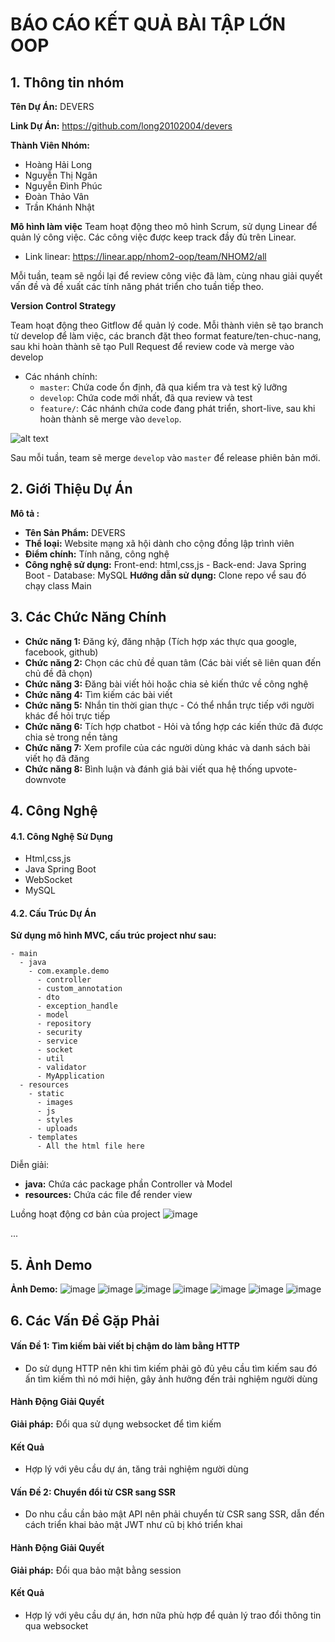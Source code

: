 # BÁO CÁO KẾT QUẢ BÀI TẬP LỚN OOP
## 1. Thông tin nhóm
**Tên Dự Án:** DEVERS

**Link Dự Án:** https://github.com/long20102004/devers

**Thành Viên Nhóm:**
- Hoàng Hải Long
- Nguyễn Thị Ngân
- Nguyễn Đình Phúc 
- Đoàn Thảo Vân
- Trần Khánh Nhật

**Mô hình làm việc**
Team hoạt động theo mô hình Scrum, sử dụng Linear để quản lý công việc. Các công việc được keep track đầy đủ trên Linear.

- Link linear: https://linear.app/nhom2-oop/team/NHOM2/all

Mỗi tuần, team sẽ ngồi lại để review công việc đã làm, cùng nhau giải quyết vấn đề và đề xuất các tính năng phát triển cho tuần tiếp theo.

**Version Control Strategy**

Team hoạt động theo Gitflow để quản lý code. Mỗi thành viên sẽ tạo branch từ develop để làm việc, các branch đặt theo format feature/ten-chuc-nang, sau khi hoàn thành sẽ tạo Pull Request để review code và merge vào develop

- Các nhánh chính:
  + `master`: Chứa code ổn định, đã qua kiểm tra và test kỹ lưỡng
  + `develop`: Chứa code mới nhất, đã qua review và test
  + `feature/`: Các nhánh chứa code đang phát triển, short-live, sau khi hoàn thành sẽ merge vào `develop`.
  
![alt text](image.png)

Sau mỗi tuần, team sẽ merge `develop` vào `master` để release phiên bản mới.

## 2. Giới Thiệu Dự Án
**Mô tả :** 
 - **Tên Sản Phẩm:** DEVERS
- **Thể loại:** Website mạng xã hội dành cho cộng đồng lập trình viên
- **Điểm chính:** Tính năng, công nghệ
- **Công nghệ sử dụng:** Front-end: html,css,js - Back-end: Java Spring Boot - Database: MySQL
**Hướng dẫn sử dụng:** Clone repo vể sau đó chạy class Main
## 3. Các Chức Năng Chính

- **Chức năng 1:** Đăng ký, đăng nhập (Tích hợp xác thực qua google, facebook, github)
- **Chức năng 2:** Chọn các chủ đề quan tâm (Các bài viết sẽ liên quan đến chủ đề đã chọn)
- **Chức năng 3:** Đăng bài viết hỏi hoặc chia sẻ kiến thức về công nghệ
- **Chức năng 4:** Tìm kiếm các bài viết
- **Chức năng 5:** Nhắn tin thời gian thực - Có thể nhắn trực tiếp với người khác để hỏi trực tiếp
- **Chức năng 6:** Tích hợp chatbot - Hỏi và tổng hợp các kiến thức đã được chia sẻ trong nền tảng
- **Chức năng 7:** Xem profile của các người dùng khác và danh sách bài viết họ đã đăng
- **Chức năng 8:** Bình luận và đánh giá bài viết qua hệ thống upvote-downvote
## 4. Công Nghệ
#### 4.1. Công Nghệ Sử Dụng
- Html,css,js
- Java Spring Boot
- WebSocket
- MySQL
#### 4.2. Cấu Trúc Dự Án
**Sử dụng mô hình MVC, cấu trúc project như sau:** 
```
- main
  - java
    - com.example.demo
      - controller
      - custom_annotation
      - dto
      - exception_handle
      - model
      - repository
      - security
      - service
      - socket
      - util
      - validator
      - MyApplication
  - resources
    - static
      - images
      - js
      - styles
      - uploads
    - templates
      - All the html file here
```

Diễn giải:

- **java:** Chứa các package phần Controller và Model
- **resources:** Chứa các file để render view

Luồng hoạt động cơ bản của project
![image](https://github.com/user-attachments/assets/07ff1090-8a18-4141-93d1-d93eb02d1327)

...

## 5. Ảnh Demo

**Ảnh Demo:**
![image](https://github.com/user-attachments/assets/67b67d72-7359-4b5d-b299-975b46993aed)
![image](https://github.com/user-attachments/assets/92fcfc00-a41c-48bf-b19d-9482b13953b8)
![image](https://github.com/user-attachments/assets/2b52b9ca-915f-41a1-9b54-77da724f3726)
![image](https://github.com/user-attachments/assets/b7897cc3-a487-4370-a6e5-f91c49e164be)
![image](https://github.com/user-attachments/assets/3e5450a9-0182-47b8-89e5-c9987ed9fe6a)
![image](https://github.com/user-attachments/assets/c37457f7-b50d-4d17-b1df-51a0e46e1357)
![image](https://github.com/user-attachments/assets/0db5e70d-5e37-49df-8632-1aaa0b3046bb)


## 6. Các Vấn Đề Gặp Phải

#### Vấn Đề 1: Tìm kiếm bài viết bị chậm do làm bằng HTTP
- Do sử dụng HTTP nên khi tìm kiếm phải gõ đủ yêu cầu tìm kiếm sau đó ấn tìm kiếm thì nó mới hiện, gây ảnh hưởng đến trải nghiệm người dùng

#### Hành Động Giải Quyết 
**Giải pháp:** Đổi qua sử dụng websocket để tìm kiếm

#### Kết Quả
- Hợp lý với yêu cầu dự án, tăng trải nghiệm người dùng


#### Vấn Đề 2: Chuyển đổi từ CSR sang SSR 
- Do nhu cầu cần bảo mật API nên phải chuyển từ CSR sang SSR, dẫn đến cách triển khai bảo mật JWT như cũ bị khó triển khai

#### Hành Động Giải Quyết 
**Giải pháp:** Đổi qua bảo mật bằng session

#### Kết Quả
- Hợp lý với yêu cầu dự án, hơn nữa phù hợp để quản lý trao đổi thông tin qua websocket




